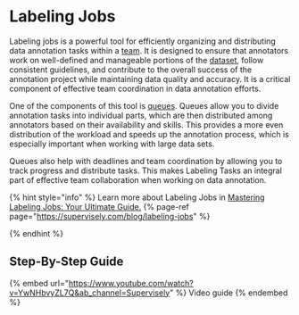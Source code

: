 # Labeling Jobs
Labeling jobs is a powerful tool for efficiently organizing and distributing data annotation tasks within a [team](../../collaboration/teams.md). It is designed to ensure that annotators work on well-defined and manageable portions of the [dataset](../../data-organization/project/datasets/datasets.md), follow consistent guidelines, and contribute to the overall success of the annotation project while maintaining data quality and accuracy. It is a critical component of effective team coordination in data annotation efforts.

One of the components of this tool is [queues](Labeling-Queues.md). Queues allow you to divide annotation tasks into individual parts, which are then distributed among annotators based on their availability and skills. This provides a more even distribution of the workload and speeds up the annotation process, which is especially important when working with large data sets.

Queues also help with deadlines and team coordination by allowing you to track progress and distribute tasks. This makes Labeling Tasks an integral part of effective team collaboration when working on data annotation.


{% hint style="info" %}
Learn more about Labeling Jobs in [Mastering Labeling Jobs: Your Ultimate Guide.](https://supervisely.com/blog/labeling-jobs) 
{% page-ref page="https://supervisely.com/blog/labeling-jobs" %}

{% endhint %}




## Step-By-Step Guide


{% embed url="https://www.youtube.com/watch?v=YwNHbvyZL7Q&ab_channel=Supervisely" %} Video guide {% endembed %}

